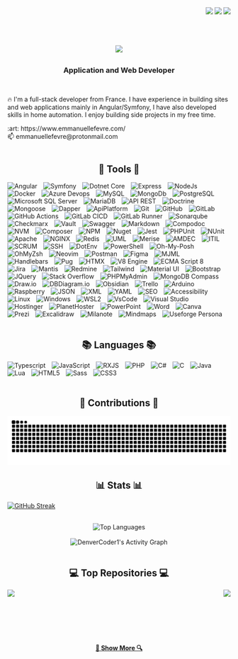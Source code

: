 <div align="right">
  <img src="https://visitor-badge.laobi.icu/badge?page_id=EmmanuelLefevre.EmmanuelLefevre" />
  <img src="https://img.shields.io/github/last-commit/EmmanuelLefevre/EmmanuelLefevre" />
  <img src="https://github.com/EmmanuelLefevre/EmmanuelLefevre/workflows/workflows/badge.svg" />
</div>

<br>

<h1 align="center">
  <img src="https://readme-typing-svg.herokuapp.com?font=Seaweed+Script&size=48&duration=4000&pause=1000&color=81007F&center=true&vCenter=true&width=550&height=70&lines=Hello+There&nbsp;!+👋;+I'm+Emmanuel+Lefevre&nbsp;!;" />
</h1>

<h3 align="center">Application and Web Developer</h3>

<br/>

🔥  I'm a full-stack developer from France. I have experience in building sites and web applications mainly in Angular/Symfony, I have also developed skills in home automation. I enjoy building side projects in my free time.

<div align="left">
  :art: https://www.emmanuellefevre.com/ <br>
  📫 emmanuellefevre@protonmail.com
</div>

<br>

<div align="center">
  <h2>🧰  Tools  🧰</h2>
</div>
<div>
  <img alt="Angular" title="Angular" width="34px" style="padding-right:10px;" src="https://cdn.jsdelivr.net/gh/devicons/devicon@latest/icons/angular/angular-original.svg" />
  <img alt="Symfony" title="Symfony" width="30px" style="padding-right:10px;" src="https://cdn.jsdelivr.net/gh/devicons/devicon@latest/icons/symfony/symfony-original.svg" />
  <img alt="Dotnet Core" title="Dotnet Core" width="30px" style="padding-right:10px;" src="https://cdn.jsdelivr.net/gh/devicons/devicon@latest/icons/dotnetcore/dotnetcore-original.svg" />
  <img alt="Express" title="Express" width="30px" style="padding-right:10px;" src="https://raw.githubusercontent.com/EmmanuelLefevre/Settings/main/GitHubProfileIcons/express.png" />
  <img alt="NodeJs" title="NodeJs" width="30px" style="padding-right:10px;" src="https://cdn.jsdelivr.net/gh/devicons/devicon@latest/icons/nodejs/nodejs-original-wordmark.svg" />
  <img alt="Docker" title="Docker" width="30px" style="padding-right:10px;" src="https://cdn.jsdelivr.net/gh/devicons/devicon@latest/icons/docker/docker-original.svg" />
  <img alt="Azure Devops" title="Azure Devops" width="30px" style="padding-right:10px;" src="https://cdn.jsdelivr.net/gh/devicons/devicon@latest/icons/azuredevops/azuredevops-original.svg" />
  <img alt="MySQL" title="MySQL" width="30px" style="padding-right:10px;" src="https://cdn.jsdelivr.net/gh/devicons/devicon@latest/icons/mysql/mysql-original.svg" />
  <img alt="MongoDb" title="MongoDb" width="30px" style="padding-right:10px;" src="https://cdn.jsdelivr.net/gh/devicons/devicon@latest/icons/mongodb/mongodb-original.svg" />
  <img alt="PostgreSQL" title="PostgreSQL" width="30px" style="padding-right:10px;" src="https://cdn.jsdelivr.net/gh/devicons/devicon@latest/icons/postgresql/postgresql-original.svg" />
  <img alt="Microsoft SQL Server" title="Microsoft SQL Server" width="30px" style="padding-right:10px;" src="https://cdn.jsdelivr.net/gh/devicons/devicon@latest/icons/microsoftsqlserver/microsoftsqlserver-original.svg" />
  <img alt="MariaDB" title="MariaDB" width="30px" style="padding-right:10px;" src="https://cdn.jsdelivr.net/gh/devicons/devicon@latest/icons/mariadb/mariadb-original.svg" />
  <img alt="API REST" title="API REST" width="54px" style="padding-right:10px;" src="https://raw.githubusercontent.com/EmmanuelLefevre/Settings/main/GitHubProfileIcons/rest.png" />
  <img alt="Doctrine" title="Doctrine" width="30px" style="padding-right:10px;" src="https://cdn.jsdelivr.net/gh/devicons/devicon@latest/icons/doctrine/doctrine-original.svg" />
  <img alt="Mongoose" title="Mongoose" width="30px" style="padding-right:10px;" src="https://cdn.jsdelivr.net/gh/devicons/devicon@latest/icons/mongoose/mongoose-original.svg" />
  <img alt="Dapper" title="Dapper" width="25px" style="padding-right:10px;" src="https://raw.githubusercontent.com/EmmanuelLefevre/Settings/main/GitHubProfileIcons/dapper.png" />
  <img alt="ApiPlatform" title="ApiPlatform" width="30px" style="padding-right:10px;" src="https://raw.githubusercontent.com/EmmanuelLefevre/Settings/main/GitHubProfileIcons/apiplatform.svg" />
  <img alt="Git" title="Git" width="30px" style="padding-right:10px;" src="https://cdn.jsdelivr.net/gh/devicons/devicon@latest/icons/git/git-original.svg" />
  <img alt="GitHub" title="GitHub" width="50px" style="padding-right:10px;" src="https://raw.githubusercontent.com/EmmanuelLefevre/Settings/main/GitHubProfileIcons/github.png" />
  <img alt="GitLab" title="GitLab" width="30px" style="padding-right:10px;" src="https://cdn.jsdelivr.net/gh/devicons/devicon@latest/icons/gitlab/gitlab-original.svg" />
  <img alt="GitHub Actions" title="GitHub Actions" width="30px" style="padding-right:10px;" src="https://cdn.jsdelivr.net/gh/devicons/devicon@latest/icons/githubactions/githubactions-original.svg" />
  <img alt="GitLab CICD" title="GitLab CICD" width="30px" style="padding-right:10px;" src="https://raw.githubusercontent.com/EmmanuelLefevre/Settings/main/GitHubProfileIcons/gitlabcicd.png" />
  <img alt="GitLab Runner" title="GitLab Runner" width="35px" style="padding-right:10px;" src="https://raw.githubusercontent.com/EmmanuelLefevre/Settings/main/GitHubProfileIcons/gitlabrunner.png" />
  <img alt="Sonarqube" title="Sonarqube" width="40px" style="padding-right:10px;" src="https://cdn.jsdelivr.net/gh/devicons/devicon@latest/icons/sonarqube/sonarqube-plain-wordmark.svg" />
  <img alt="Checkmarx" title="Checkmarx" width="30px" style="padding-right:10px;" src="https://raw.githubusercontent.com/EmmanuelLefevre/Settings/main/GitHubProfileIcons/checkmarx.svg" />
  <img alt="Vault" title="Vault" width="30px" style="padding-right:10px;" src="https://cdn.jsdelivr.net/gh/devicons/devicon@latest/icons/vault/vault-original.svg" />
  <img alt="Swagger" title="Swagger" width="30px" style="padding-right:10px;" src="https://cdn.jsdelivr.net/gh/devicons/devicon@latest/icons/swagger/swagger-original.svg" />
  <img alt="Markdown" title="Markdown" width="30px" style="padding-right:10px;" src="https://raw.githubusercontent.com/EmmanuelLefevre/Settings/main/GitHubProfileIcons/markdown.png" />
  <img alt="Compodoc" title="Compodoc" width="30px" style="padding-right:10px;" src="https://raw.githubusercontent.com/EmmanuelLefevre/Settings/main/GitHubProfileIcons/compodoc.svg" />
  <img alt="NVM" title="NVM" width="30px" style="padding-right:10px;" src="https://raw.githubusercontent.com/EmmanuelLefevre/Settings/main/GitHubProfileIcons/nvm.png" />
  <img alt="Composer" title="Composer" width="30px" style="padding-right:10px;" src="https://cdn.jsdelivr.net/gh/devicons/devicon@latest/icons/composer/composer-original.svg" />
  <img alt="NPM" title="NPM" width="30px" style="padding-right:10px;" src="https://cdn.jsdelivr.net/gh/devicons/devicon@latest/icons/npm/npm-original-wordmark.svg" />
  <img alt="Nuget" title="Nuget" width="30px" style="padding-right:10px;" src="https://cdn.jsdelivr.net/gh/devicons/devicon@latest/icons/nuget/nuget-original.svg" />
  <img alt="Jest" title="Jest" width="30px" style="padding-right:10px;" src="https://cdn.jsdelivr.net/gh/devicons/devicon@latest/icons/jest/jest-plain.svg" />
  <img alt="PHPUnit" title="PHPUnit" width="30px" style="padding-right:10px;" src="https://raw.githubusercontent.com/EmmanuelLefevre/Settings/main/GitHubProfileIcons/phpunit.svg"  />
  <img alt="NUnit" title="NUnit" width="30px" style="padding-right:10px;" src="https://raw.githubusercontent.com/EmmanuelLefevre/Settings/main/GitHubProfileIcons/nunit.png"  />
  <img alt="Apache" title="Apache" width="30px" style="padding-right:10px;" src="https://raw.githubusercontent.com/EmmanuelLefevre/Settings/main/GitHubProfileIcons/apache.png" />
  <img alt="NGINX" title="NGINX" width="30px" style="padding-right:10px;" src="https://cdn.jsdelivr.net/gh/devicons/devicon@latest/icons/nginx/nginx-original.svg" />
  <img alt="Redis" title="Redis" width="30px" style="padding-right:10px;" src="https://cdn.jsdelivr.net/gh/devicons/devicon@latest/icons/redis/redis-original.svg" />
  <img alt="UML" title="UML" width="30px" style="padding-right:10px;" src="https://cdn.jsdelivr.net/gh/devicons/devicon@latest/icons/unifiedmodelinglanguage/unifiedmodelinglanguage-original.svg" />
  <img alt="Merise" title="Merise" width="30px" style="padding-right:10px;" src="https://raw.githubusercontent.com/EmmanuelLefevre/Settings/main/GitHubProfileIcons/merise.png" />
  <img alt="AMDEC" title="AMDEC" width="30px" style="padding-right:10px;" src="https://raw.githubusercontent.com/EmmanuelLefevre/Settings/main/GitHubProfileIcons/amdec.png" />
  <img alt="ITIL" title="ITIL" width="40px" style="padding-right:10px;" src="https://raw.githubusercontent.com/EmmanuelLefevre/Settings/main/GitHubProfileIcons/itil.png" />
  <img alt="SCRUM" title="SCRUM" width="30px" style="padding-right:10px;" src="https://raw.githubusercontent.com/EmmanuelLefevre/Settings/main/GitHubProfileIcons/scrum.svg" />
  <img alt="SSH" title="SSH" width="30px" style="padding-right:10px;" src="https://raw.githubusercontent.com/EmmanuelLefevre/Settings/main/GitHubProfileIcons/ssh.png" />
  <img alt="DotEnv" title="DotEnv" width="30px" style="padding-right:10px;" src="https://raw.githubusercontent.com/EmmanuelLefevre/Settings/main/GitHubProfileIcons/dotenv.png" />
  <img alt="PowerShell" title="PowerShell" width="30px" style="padding-right:10px;" src="https://cdn.jsdelivr.net/gh/devicons/devicon@latest/icons/powershell/powershell-original.svg" />
  <img alt="Oh-My-Posh" title="Oh-My-Posh" width="30px" style="padding-right:10px;" src="https://raw.githubusercontent.com/EmmanuelLefevre/Settings/main/GitHubProfileIcons/ohmyposh.png" />
  <img alt="OhMyZsh" title="OhMyZsh" width="30px" style="padding-right:10px;" src="https://cdn.jsdelivr.net/gh/devicons/devicon@latest/icons/ohmyzsh/ohmyzsh-original.svg" />
  <img alt="Neovim" title="Neovim" width="30px" style="padding-right:10px;" src="https://cdn.jsdelivr.net/gh/devicons/devicon@latest/icons/neovim/neovim-original.svg" />
  <img alt="Postman" title="Postman" width="30px" style="padding-right:10px;" src="https://cdn.jsdelivr.net/gh/devicons/devicon@latest/icons/postman/postman-original.svg" />
  <img alt="Figma" title="Figma" width="30px" style="padding-right:10px;" src="https://cdn.jsdelivr.net/gh/devicons/devicon@latest/icons/figma/figma-original.svg" />
  <img alt="MJML" title="MJML" width="35px" style="padding-right:10px;" src="https://raw.githubusercontent.com/EmmanuelLefevre/Settings/main/GitHubProfileIcons/mjml.png" />
  <img alt="Handlebars" title="Handlebars" width="42px" style="padding-right:10px;" src="https://raw.githubusercontent.com/EmmanuelLefevre/Settings/main/GitHubProfileIcons/handlebars.png" />
  <img alt="Pug" title="Pug" width="30px" style="padding-right:10px;" src="https://raw.githubusercontent.com/EmmanuelLefevre/Settings/main/GitHubProfileIcons/pug.svg" />
  <img alt="HTMX" title="HTMX" width="30px" style="padding-right:10px;" src="https://raw.githubusercontent.com/EmmanuelLefevre/Settings/main/GitHubProfileIcons/htmx.png" />
  <img alt="V8 Engine" title="V8 Engine" width="30px" style="padding-right:10px;" src="https://raw.githubusercontent.com/EmmanuelLefevre/Settings/main/GitHubProfileIcons/v8engine.png" />
  <img alt="ECMA Script 8" title="ECMA Script 8" width="30px" style="padding-right:10px;" src="https://raw.githubusercontent.com/EmmanuelLefevre/Settings/main/GitHubProfileIcons/es8.png" />
  <img alt="Jira" title="Jira" width="30px" style="padding-right:10px;" src="https://cdn.jsdelivr.net/gh/devicons/devicon@latest/icons/jira/jira-original.svg" />
  <img alt="Mantis" title="Mantis" width="30px" style="padding-right:10px;" src="https://raw.githubusercontent.com/EmmanuelLefevre/Settings/main/GitHubProfileIcons/mantis.png" />
  <img alt="Redmine" title="Redmine" width="30px" style="padding-right:10px;" src="https://raw.githubusercontent.com/EmmanuelLefevre/Settings/main/GitHubProfileIcons/redmine.png" />
  <img alt="Tailwind" title="Tailwind" width="30px" style="padding-right:10px;" src="https://cdn.jsdelivr.net/gh/devicons/devicon@latest/icons/tailwindcss/tailwindcss-original.svg" />
  <img alt="Material UI" title="Material UI" width="30px" style="padding-right:10px;" src="https://cdn.jsdelivr.net/gh/devicons/devicon@latest/icons/materialui/materialui-original.svg" />
  <img alt="Bootstrap" title="Bootstrap" width="30px" style="padding-right:10px;" src="https://cdn.jsdelivr.net/gh/devicons/devicon@latest/icons/bootstrap/bootstrap-original-wordmark.svg" />
  <img alt="JQuery" title="JQuery" width="30px" style="padding-right:10px;" src="https://cdn.jsdelivr.net/gh/devicons/devicon@latest/icons/jquery/jquery-plain-wordmark.svg" />
  <img alt="Stack Overflow" title="Stack Overflow" width="30px" style="padding-right:10px;" src="https://cdn.jsdelivr.net/gh/devicons/devicon@latest/icons/stackoverflow/stackoverflow-original.svg" />
  <img alt="PHPMyAdmin" title="PHPMyAdmin" width="35px" style="padding-right:10px;" src="https://raw.githubusercontent.com/EmmanuelLefevre/Settings/main/GitHubProfileIcons/phpmyadmin.png" />
  <img alt="MongoDB Compass" title="MongoDB Compass" width="55px" style="padding-right:10px;" src="https://raw.githubusercontent.com/EmmanuelLefevre/Settings/main/GitHubProfileIcons/compass.svg" />
  <img alt="Draw.io" title="Draw.io" width="30px" style="padding-right:10px;" src="https://raw.githubusercontent.com/EmmanuelLefevre/Settings/main/GitHubProfileIcons/drawio.png" />
  <img alt="DBDiagram.io" title="DBDiagram.io" width="30px" style="padding-right:10px;" src="https://raw.githubusercontent.com/EmmanuelLefevre/Settings/main/GitHubProfileIcons/dbdiagram.ico" />
  <img alt="Obsidian" title="Obsidian" width="30px" style="padding-right:10px;" src="https://raw.githubusercontent.com/EmmanuelLefevre/Settings/main/GitHubProfileIcons/obsidian.png" />
  <img alt="Trello" title="Trello" width="30px" style="padding-right:10px;" src="https://cdn.jsdelivr.net/gh/devicons/devicon@latest/icons/trello/trello-original.svg" />
  <img alt="Arduino" title="Arduino" width="30px" style="padding-right:10px;" src="https://cdn.jsdelivr.net/gh/devicons/devicon@latest/icons/arduino/arduino-original.svg" />
  <img alt="Raspberry" title="Raspberry" width="30px" style="padding-right:10px;" src="https://cdn.jsdelivr.net/gh/devicons/devicon@latest/icons/raspberrypi/raspberrypi-original.svg" />
  <img alt="JSON" title="JSON" width="30px" style="padding-right:10px;" src="https://cdn.jsdelivr.net/gh/devicons/devicon@latest/icons/json/json-original.svg" />
  <img alt="XML" title="XML" width="30px" style="padding-right:10px;" src="https://cdn.jsdelivr.net/gh/devicons/devicon@latest/icons/xml/xml-original.svg" />
  <img alt="YAML" title="YAML" width="30px" style="padding-right:10px;" src="https://raw.githubusercontent.com/EmmanuelLefevre/Settings/main/GitHubProfileIcons/yaml.png" />
  <img alt="SEO" title="SEO" width="30px" style="padding-right:10px;" src="https://raw.githubusercontent.com/EmmanuelLefevre/Settings/main/GitHubProfileIcons/seo.png" />
  <img alt="Accessibility" title="Accessibility" width="30px" style="padding-right:10px;" src="https://raw.githubusercontent.com/EmmanuelLefevre/Settings/main/GitHubProfileIcons/accessibility.png" />
  <img alt="Linux" title="Linux" width="30px" style="padding-right:10px;" src="https://cdn.jsdelivr.net/gh/devicons/devicon@latest/icons/linux/linux-original.svg" />
  <img alt="Windows" title="Windows" width="30px" style="padding-right:10px;" src="https://cdn.jsdelivr.net/gh/devicons/devicon@latest/icons/windows11/windows11-original.svg" />
  <img alt="WSL2" title="WSL2" width="55px" style="padding-right:10px;" src="https://raw.githubusercontent.com/EmmanuelLefevre/Settings/main/GitHubProfileIcons/wsl2.png" />
  <img alt="VsCode" title="VsCode" width="30px" style="padding-right:10px;" src="https://cdn.jsdelivr.net/gh/devicons/devicon@latest/icons/vscode/vscode-original.svg" />
  <img alt="Visual Studio" title="Visual Studio" width="30px" style="padding-right:10px;" src="https://cdn.jsdelivr.net/gh/devicons/devicon@latest/icons/visualstudio/visualstudio-original.svg" />
  <img alt="Hostinger" title="Hostinger" width="22px" style="padding-right:10px;" src="https://raw.githubusercontent.com/EmmanuelLefevre/Settings/main/GitHubProfileIcons/hostinger.svg" />
  <img alt="PlanetHoster" title="PlanetHoster" width="30px" style="padding-right:10px;" src="https://raw.githubusercontent.com/EmmanuelLefevre/Settings/main/GitHubProfileIcons/planethoster.png" />
  <img alt="PowerPoint" title="PowerPoint" width="30px" style="padding-right:10px;" src="https://raw.githubusercontent.com/EmmanuelLefevre/Settings/main/GitHubProfileIcons/powerpoint.svg" />
  <img alt="Word" title="Word" width="30px" style="padding-right:10px;" src="https://raw.githubusercontent.com/EmmanuelLefevre/Settings/main/GitHubProfileIcons/word.svg" />
  <img alt="Canva" title="Canva" width="30px" style="padding-right:10px;" src="https://cdn.jsdelivr.net/gh/devicons/devicon@latest/icons/canva/canva-original.svg" />
  <img alt="Prezi" title="Prezi" width="35px" style="padding-right:10px;" src="https://raw.githubusercontent.com/EmmanuelLefevre/Settings/main/GitHubProfileIcons/prezi.svg" />
  <img alt="Excalidraw" title="Excalidraw" width="30px" style="padding-right:10px;" src="https://raw.githubusercontent.com/EmmanuelLefevre/Settings/main/GitHubProfileIcons/excalidraw.png" />
  <img alt="Milanote" title="Milanote" width="30px" style="padding-right:10px;" src="https://raw.githubusercontent.com/EmmanuelLefevre/Settings/main/GitHubProfileIcons/milanote.png" />
  <img alt="Mindmaps" title="Mindmaps" width="30px" style="padding-right:10px;" src="https://raw.githubusercontent.com/EmmanuelLefevre/Settings/main/GitHubProfileIcons/mindmaps.png" />
  <img alt="Useforge Persona" title="Useforge Persona" width="30px" style="padding-right:10px;" src="https://raw.githubusercontent.com/EmmanuelLefevre/Settings/main/GitHubProfileIcons/useforge.png" />
</div>

<br>

<div align="center">
  <h2>📚  Languages  📚</h2>
</div>
<div>
  <img alt="Typescript" title="Typescript" width="30px" style="padding-right:10px;" src="https://cdn.jsdelivr.net/gh/devicons/devicon@latest/icons/typescript/typescript-original.svg" />
  <img alt="JavaScript" title="JavaScript" width="30px" style="padding-right:10px;" src="https://cdn.jsdelivr.net/gh/devicons/devicon@latest/icons/javascript/javascript-original.svg" />
  <img alt="RXJS" title="RXJS" width="30px" style="padding-right:10px;" src="https://cdn.jsdelivr.net/gh/devicons/devicon@latest/icons/rxjs/rxjs-original.svg" />
  <img alt="PHP" title="PHP" width="30px" style="padding-right:10px;" src="https://cdn.jsdelivr.net/gh/devicons/devicon@latest/icons/php/php-original.svg" />
  <img alt="C#" title="C#" width="30px" style="padding-right:10px;" src="https://cdn.jsdelivr.net/gh/devicons/devicon@latest/icons/csharp/csharp-original.svg" />
  <img alt="C" title="C" width="30px" style="padding-right:10px;" src="https://cdn.jsdelivr.net/gh/devicons/devicon@latest/icons/c/c-original.svg" />
  <img alt="Java" title="Java" width="30px" style="padding-right:10px;" src="https://cdn.jsdelivr.net/gh/devicons/devicon@latest/icons/java/java-original.svg" />
  <img alt="Lua" title="Lua" width="30px" style="padding-right:10px;" src="https://cdn.jsdelivr.net/gh/devicons/devicon@latest/icons/lua/lua-original.svg" />
  <img alt="HTML5" title="HTML5" width="30px" style="padding-right:10px;" src="https://cdn.jsdelivr.net/gh/devicons/devicon@latest/icons/html5/html5-original.svg" />
  <img alt="Sass" title="Sass" width="30px" style="padding-right:10px;" src="https://cdn.jsdelivr.net/gh/devicons/devicon@latest/icons/sass/sass-original.svg" />
  <img alt="CSS3" title="CSS3" width="30px" style="padding-right:10px;" src="https://cdn.jsdelivr.net/gh/devicons/devicon@latest/icons/css3/css3-original.svg" />
</div>

<br>

<div align="center">
  <h2>🎯  Contributions  🎯</h2>
  <img alt="snake eating my contributions" src="https://raw.githubusercontent.com/EmmanuelLefevre/EmmanuelLefevre/output/github-contribution-grid-snake.svg" />
</div>

<div align="center">
  <h2>📊  Stats  📊</h2>
</div>

[![GitHub Streak](https://streak-stats.demolab.com?user=EmmanuelLefevre&border_radius=15&date_format=j%20M%5B%20Y%5D&card_width=1000&sideLabels=fe06a1&border=81007F)](https://git.io/streak-stats)<br>

<br>

<div align="center">
  <img src="https://github-readme-stats.vercel.app/api/top-langs/?username=emmanuellefevre&langs_count=12&layout=compact&theme=default&border_radius=15&border_color=81007F&size_weight=0.5&count_weight=0.5&exclude_repo=github-readme-stats&custom_title=Top%20%Languages&title_color=81007F" alt="Top Languages" />
</div>

<br>

<div align="center">
  <img alt="DenverCoder1's Activity Graph" src="https://github-readme-activity-graph.vercel.app/graph/?username=EmmanuelLefevre&bg_color=FFFFFF&color=81007F&title_color=81007F&line=81007F&point=fe06a1&custom_title=Contribution%20Graph&radius=15&days=30&grid=true&hide_border=true&area_color=81007F&area=true" /></a>
</div>

<br>

<div align="center">
  <h2>💻 Top Repositories 💻</h2>
</div>

<div width="100%" align="center">
  <a align="left" href="https://github.com/EmmanuelLefevre/EasyGarden" title="EasyGarden">
    <img align="left" height="115" src="https://github-readme-stats.vercel.app/api/pin/?username=EmmanuelLefevre&repo=EasyGarden&theme=default&bg_color=FFFFFF&text_color=696969&title_color=81007F&show_icons=true&icon_color=fe06a1&border_color=81007F&border_radius=15" />
  </a>
  <a align="right" href="https://github.com/EmmanuelLefevre/ArtiWave" title="ArtiWave">
    <img align="right" height="115" src="https://github-readme-stats.vercel.app/api/pin/?username=EmmanuelLefevre&repo=ArtiWave&theme=default&bg_color=FFFFFF&text_color=696969&title_color=81007F&show_icons=true&icon_color=fe06a1&border_color=81007F&border_radius=15" />
  </a>
</div>

<br/><br/><br/><br/><br/><br/>

<h4 align="center">
  <a href="https://github.com/EmmanuelLefevre?tab=repositories" title="Show Repositories">🔎 Show More 🔍</a>
</h4>